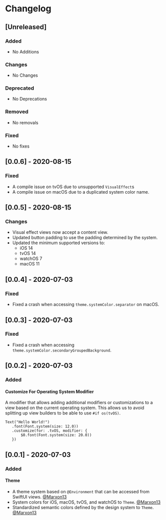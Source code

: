 # Changelog

## [Unreleased]

### Added
- No Additions
### Changes
- No Changes
### Deprecated
- No Deprecations
### Removed
- No removals
### Fixed
- No fixes

## [0.0.6] - 2020-08-15

### Fixed
- A compile issue on tvOS due to unsupported `VisualEffect`s
- A compile issue on macOS due to a duplicated system color name.

## [0.0.5] - 2020-08-15

### Changes
- Visual effect views now accept a content view.
- Updated button padding to use the padding determined by the system.
- Updated the minimum supported versions to:
    - iOS 14
    - tvOS 14
    - watchOS 7
    - macOS 11

## [0.0.4] - 2020-07-03

### Fixed

- Fixed a crash when accessing `theme.systemColor.separator` on macOS. 

## [0.0.3] - 2020-07-03

### Fixed

- Fixed a crash when accessing `theme.systemColor.secondaryGroupedBackground`. 

## [0.0.2] - 2020-07-03

### Added

#### Customize For Operating System Modifier

A modifier that allows adding additional modifiers or customizations to a view based on the current operating system. This allows us to avoid splitting up view builders to be able to use  `#if os(tvOS)`.

```
Text("Hello World!")
   .font(Font.system(size: 12.0))
   .customize(for: .tvOS, modifier: {
       $0.font(Font.system(size: 20.0))
   })
```

## [0.0.1] - 2020-07-03

### Added

#### Theme
- A theme system based on `@Environment` that can be accessed from SwiftUI views. [@Marxon13](https://marxon13.com)
- System colors for iOS, macOS, tvOS, and watchOS to `Theme`. [@Marxon13](https://marxon13.com)
- Standardized semantic colors defined by the design system to `Theme`. [@Marxon13](https://marxon13.com)

